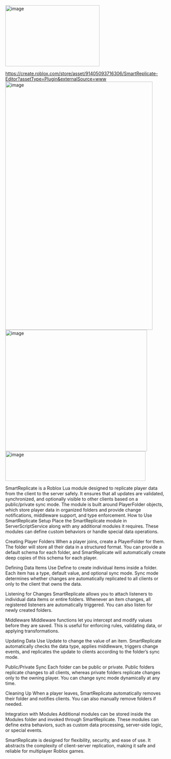 <img width="295" height="191" alt="image" src="https://github.com/user-attachments/assets/9c9b61db-2b83-49a9-988e-0dccf8432a32" />

https://create.roblox.com/store/asset/91405093716306/SmartReplicate-Editor?assetType=Plugin&externalSource=www
<img width="461" height="777" alt="image" src="https://github.com/user-attachments/assets/915e147f-deb0-4229-8073-eaa60413dfc5" />
<img width="444" height="380" alt="image" src="https://github.com/user-attachments/assets/371e3971-f1e4-4f2a-af3c-cdcd7af6c0ab" />
<img width="439" height="93" alt="image" src="https://github.com/user-attachments/assets/371fd522-6583-4eb2-b85e-e5c010c345fc" />


SmartReplicate is a Roblox Lua module designed to replicate player data from the client to the server safely. It ensures that all updates are validated, synchronized, and optionally visible to other clients based on a public/private sync mode. The module is built around PlayerFolder objects, which store player data in organized folders and provide change notifications, middleware support, and type enforcement. How to Use SmartReplicate Setup Place the SmartReplicate module in ServerScriptService along with any additional modules it requires. These modules can define custom behaviors or handle special data operations.

Creating Player Folders When a player joins, create a PlayerFolder for them. The folder will store all their data in a structured format. You can provide a default schema for each folder, and SmartReplicate will automatically create deep copies of this schema for each player.

Defining Data Items Use Define to create individual items inside a folder. Each item has a type, default value, and optional sync mode. Sync mode determines whether changes are automatically replicated to all clients or only to the client that owns the data.

Listening for Changes SmartReplicate allows you to attach listeners to individual data items or entire folders. Whenever an item changes, all registered listeners are automatically triggered. You can also listen for newly created folders.

Middleware Middleware functions let you intercept and modify values before they are saved. This is useful for enforcing rules, validating data, or applying transformations.

Updating Data Use Update to change the value of an item. SmartReplicate automatically checks the data type, applies middleware, triggers change events, and replicates the update to clients according to the folder’s sync mode.

Public/Private Sync Each folder can be public or private. Public folders replicate changes to all clients, whereas private folders replicate changes only to the owning player. You can change sync mode dynamically at any time.

Cleaning Up When a player leaves, SmartReplicate automatically removes their folder and notifies clients. You can also manually remove folders if needed.

Integration with Modules Additional modules can be stored inside the Modules folder and invoked through SmartReplicate. These modules can define extra behaviors, such as custom data processing, server-side logic, or special events.

SmartReplicate is designed for flexibility, security, and ease of use. It abstracts the complexity of client-server replication, making it safe and reliable for multiplayer Roblox games.
